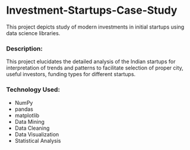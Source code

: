 # Investment-Startups-Case-Study
This project depicts study of modern investments in initial startups using data science libraries.

### Description:
This project elucidates the detailed analysis of the Indian startups for interpretation of trends and patterns to facilitate selection of proper city, useful investors, funding types for different startups.

### Technology Used:
* NumPy
* pandas
* matplotlib
* Data Mining
* Data Cleaning
* Data Visualization
* Statistical Analysis
